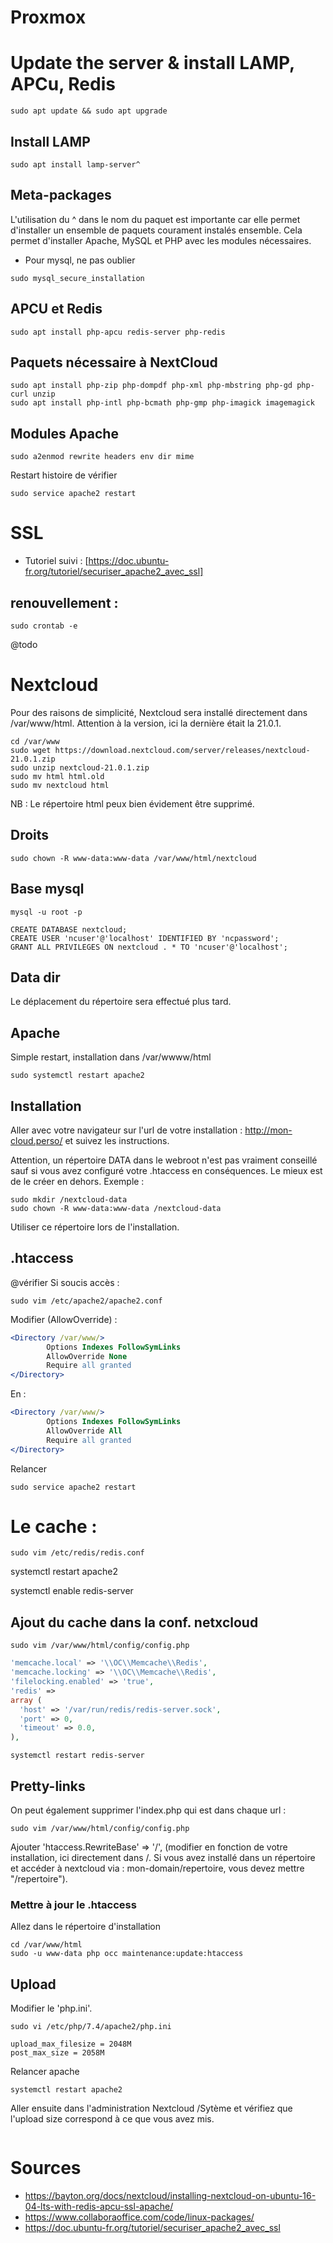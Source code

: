 
# Proxmox

# Update the server & install LAMP, APCu, Redis

```
sudo apt update && sudo apt upgrade
```

## Install LAMP
```
sudo apt install lamp-server^
```
## Meta-packages
L'utilisation du ^ dans le nom du paquet est importante car elle permet d'installer un ensemble de paquets courament instalés ensemble.
Cela permet d'installer Apache, MySQL et PHP avec les modules nécessaires.

* Pour mysql, ne pas oublier 
```
sudo mysql_secure_installation
```

## APCU et Redis
```
sudo apt install php-apcu redis-server php-redis
```

## Paquets nécessaire à NextCloud
```
sudo apt install php-zip php-dompdf php-xml php-mbstring php-gd php-curl unzip
sudo apt install php-intl php-bcmath php-gmp php-imagick imagemagick
```

## Modules Apache
```
sudo a2enmod rewrite headers env dir mime
```

Restart histoire de vérifier
```
sudo service apache2 restart
```



# SSL
* Tutoriel suivi : [https://doc.ubuntu-fr.org/tutoriel/securiser_apache2_avec_ssl]

## renouvellement :
```
sudo crontab -e
```

@todo


# Nextcloud
Pour des raisons de simplicité, Nextcloud sera installé directement dans /var/www/html.
Attention à la version, ici la dernière était la 21.0.1.
```
cd /var/www
sudo wget https://download.nextcloud.com/server/releases/nextcloud-21.0.1.zip
sudo unzip nextcloud-21.0.1.zip
sudo mv html html.old
sudo mv nextcloud html
```
NB : Le répertoire html peux bien évidement être supprimé.

## Droits
```
sudo chown -R www-data:www-data /var/www/html/nextcloud
```

## Base mysql
```
mysql -u root -p
```
```
CREATE DATABASE nextcloud;
CREATE USER 'ncuser'@'localhost' IDENTIFIED BY 'ncpassword';
GRANT ALL PRIVILEGES ON nextcloud . * TO 'ncuser'@'localhost';
```

## Data dir
Le déplacement du répertoire sera effectué plus tard.

## Apache
Simple restart, installation dans /var/wwww/html
```
sudo systemctl restart apache2
```

## Installation
Aller avec votre navigateur sur l'url de votre installation : http://mon-cloud.perso/ et suivez les instructions.

Attention, un répertoire DATA dans le webroot n'est pas vraiment conseillé sauf si vous avez configuré votre .htaccess en conséquences. Le mieux est de le créer en dehors.
Exemple :
```
sudo mkdir /nextcloud-data
sudo chown -R www-data:www-data /nextcloud-data
```

Utiliser ce répertoire lors de l'installation.

## .htaccess
@vérifier
Si soucis accès :

```
sudo vim /etc/apache2/apache2.conf
```

Modifier (AllowOverride) :
```Apache
<Directory /var/www/>        
        Options Indexes FollowSymLinks
        AllowOverride None
        Require all granted
</Directory>
```
En :
```Apache
<Directory /var/www/>
        Options Indexes FollowSymLinks
        AllowOverride All
        Require all granted
</Directory>
```

Relancer
```
sudo service apache2 restart
```


# Le cache :

```
sudo vim /etc/redis/redis.conf
```


systemctl restart apache2

systemctl enable redis-server


## Ajout du cache dans la conf. netxcloud
```
sudo vim /var/www/html/config/config.php
```

```php
'memcache.local' => '\\OC\\Memcache\\Redis',
'memcache.locking' => '\\OC\\Memcache\\Redis',
'filelocking.enabled' => 'true',
'redis' => 
array (
  'host' => '/var/run/redis/redis-server.sock',
  'port' => 0,
  'timeout' => 0.0,
),
```

```
systemctl restart redis-server
```


## Pretty-links
On peut également supprimer l'index.php qui est dans chaque url :
```
sudo vim /var/www/html/config/config.php
```

Ajouter 'htaccess.RewriteBase' => '/', (modifier en fonction de votre installation, ici directement dans /. Si vous avez installé dans un répertoire et accéder à nextcloud via : mon-domain/repertoire, vous devez mettre "/repertoire").

### Mettre à jour le .htaccess
Allez dans le répertoire d'installation
```
cd /var/www/html
sudo -u www-data php occ maintenance:update:htaccess
```

## Upload
Modifier le 'php.ini'.
```
sudo vi /etc/php/7.4/apache2/php.ini
```

```
upload_max_filesize = 2048M
post_max_size = 2058M
```

Relancer apache
```
systemctl restart apache2
```

Aller ensuite dans l'administration Nextcloud /Sytème et vérifiez que l'upload size correspond à ce que vous avez mis.



```
```

# Sources
* https://bayton.org/docs/nextcloud/installing-nextcloud-on-ubuntu-16-04-lts-with-redis-apcu-ssl-apache/
* https://www.collaboraoffice.com/code/linux-packages/
* https://doc.ubuntu-fr.org/tutoriel/securiser_apache2_avec_ssl
